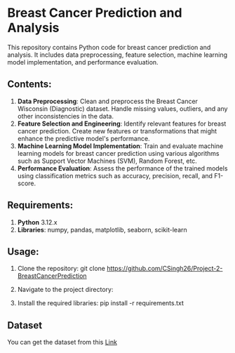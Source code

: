 # Breast Cancer Prediction and Analysis

This repository contains Python code for breast cancer prediction and analysis. It includes data preprocessing, feature selection, machine learning model implementation, and performance evaluation.

## Contents:
1. **Data Preprocessing**: Clean and preprocess the Breast Cancer Wisconsin (Diagnostic) dataset. Handle missing values, outliers, and any other inconsistencies in the data.
2. **Feature Selection and Engineering**: Identify relevant features for breast cancer prediction. Create new features or transformations that might enhance the predictive model's performance.
3. **Machine Learning Model Implementation**: Train and evaluate machine learning models for breast cancer prediction using various algorithms such as Support Vector Machines (SVM), Random Forest, etc.
4. **Performance Evaluation**: Assess the performance of the trained models using classification metrics such as accuracy, precision, recall, and F1-score.

## Requirements:
1. **Python** 3.12.x
2. **Libraries**: numpy, pandas, matplotlib, seaborn, scikit-learn

## Usage:
1. Clone the repository:
git clone https://github.com/CSingh26/Project-2-BreastCancerPrediction 

2. Navigate to the project directory:

3. Install the required libraries:
pip install -r requirements.txt

## Dataset
You can get the dataset from this <a href="https://www.kaggle.com/datasets/uciml/breast-cancer-wisconsin-data">Link</a>